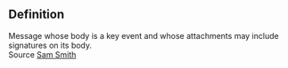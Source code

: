 ## Definition
Message whose body is a key event and whose attachments may include signatures on its body.  
Source [Sam Smith](https://github.com/WebOfTrust/ietf-keri/blob/main/draft-ssmith-keri.md#basic-terminology)